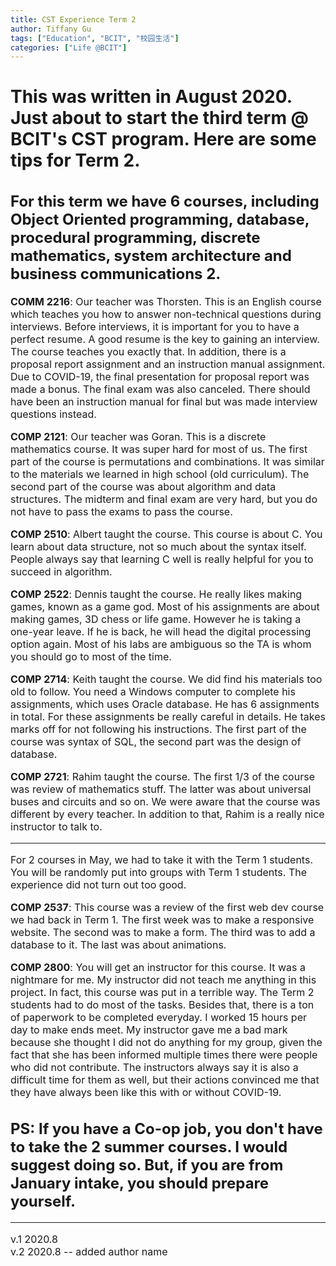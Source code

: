 ```yaml
---
title: CST Experience Term 2
author: Tiffany Gu
tags: ["Education", "BCIT", "校园生活"] 
categories: ["Life @BCIT"]
---
```

  
# This was written in August 2020. Just about to start the third term @ BCIT's CST program. Here are some tips for Term 2.
<font size="3">

## For this term we have 6 courses, including Object Oriented programming, database, procedural programming, discrete mathematics, system architecture and business communications 2. 
<p><strong>COMM 2216</strong>: Our teacher was Thorsten. This is an English course which teaches you how to answer non-technical questions during interviews. Before interviews, it is important for you to have a perfect resume. A good resume is the key to gaining an interview. The course teaches you exactly that. In addition, there is a proposal report assignment and an instruction manual assignment. Due to COVID-19, the final presentation for proposal report was made a bonus. The final exam was also canceled. There should have been an instruction manual for final but was made interview questions instead.</P>

<p><strong>COMP 2121</strong>: Our teacher was Goran. This is a discrete mathematics course. It was super hard for most of us. The first part of the course is permutations and combinations. It was similar to the materials we learned in high school (old curriculum). The second part of the course was about algorithm and data structures. The midterm and final exam are very hard, but you do not have to pass the exams to pass the course.</P>

<p><strong>COMP 2510</strong>: Albert taught the course. This course is about C. You learn about data structure, not so much about the syntax itself. People always say that learning C well is really helpful for you to succeed in algorithm.</P>

<p><strong>COMP 2522</strong>: Dennis taught the course. He really likes making games, known as a game god. Most of his assignments are about making games, 3D chess or life game. However he is taking a one-year leave. If he is back, he will head the digital processing option again. Most of his labs are ambiguous so the TA is whom you should go to most of the time.</P>

<p><strong>COMP 2714</strong>: Keith taught the course. We did find his materials too old to follow. You need a Windows computer to complete his assignments, which uses Oracle database. He has 6 assignments in total. For these assignments be really careful in details. He takes marks off for not following his instructions. The first part of the course was syntax of SQL, the second part was the design of database.</P>

<p><strong>COMP 2721</strong>: Rahim taught the course. The first 1/3 of the course was review of mathematics stuff. The latter was about universal buses and circuits and so on. We were aware that the course was different by every teacher. In addition to that, Rahim is a really nice instructor to talk to. </P>

---
For 2 courses in May, we had to take it with the Term 1 students. You will be randomly put into groups with Term 1 students. The experience did not turn out too good. 

<p><strong>COMP 2537</strong>: This course was a review of the first web dev course we had back in Term 1. The first week was to make a responsive website. The second was to make a form. The third was to add a database to it. The last was about animations. </P>

<p><strong>COMP 2800</strong>: You will get an instructor for this course. It was a nightmare for me. My instructor did not teach me anything in this project. In fact, this course was put in a terrible way. The Term 2 students had to do most of the tasks. Besides that, there is a ton of paperwork to be completed everyday. I worked 15 hours per day to make ends meet. My instructor gave me a bad mark because she thought I did not do anything for my group, given the fact that she has been informed multiple times there were people who did not contribute. The instructors always say it is also a difficult time for them as well, but their actions convinced me that they have always been like this with or without COVID-19.</P>

## PS: If you have a Co-op job, you don't have to take the 2 summer courses. I would suggest doing so. But, if you are from January intake, you should prepare yourself.    

--- 

v.1 2020.8  
v.2 2020.8 -- added author name   

</font>